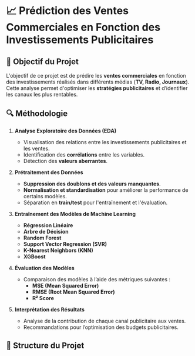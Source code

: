 # 📈 Prédiction des Ventes Commerciales en Fonction des Investissements Publicitaires

## 📌 Objectif du Projet
L'objectif de ce projet est de prédire les **ventes commerciales** en fonction des investissements réalisés dans différents médias (**TV, Radio, Journaux**). Cette analyse permet d'optimiser les **stratégies publicitaires** et d’identifier les canaux les plus rentables.

## 🔍 Méthodologie

1. **Analyse Exploratoire des Données (EDA)**
   - Visualisation des relations entre les investissements publicitaires et les ventes.
   - Identification des **corrélations** entre les variables.
   - Détection des **valeurs aberrantes**.

2. **Prétraitement des Données**
   - **Suppression des doublons et des valeurs manquantes**.
   - **Normalisation et standardisation** pour améliorer la performance de certains modèles.
   - Séparation en **train/test** pour l'entraînement et l'évaluation.

3. **Entraînement des Modèles de Machine Learning**
   - **Régression Linéaire**  
   - **Arbre de Décision**  
   - **Random Forest**  
   - **Support Vector Regression (SVR)**  
   - **K-Nearest Neighbors (KNN)**  
   - **XGBoost**  

4. **Évaluation des Modèles**
   - Comparaison des modèles à l’aide des métriques suivantes :
     - **MSE (Mean Squared Error)**
     - **RMSE (Root Mean Squared Error)**
     - **R² Score**  

5. **Interprétation des Résultats**
   - Analyse de la contribution de chaque canal publicitaire aux ventes.
   - Recommandations pour l’optimisation des budgets publicitaires.

## 📂 Structure du Projet

```

